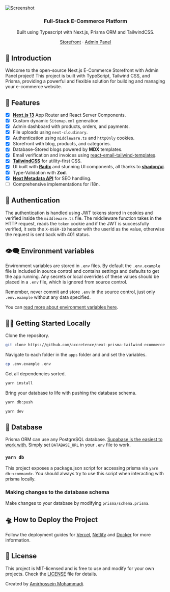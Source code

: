 ![Screenshot](https://github.com/Accretence/next-prisma-tailwind-ecommerce/assets/45223699/00444538-a496-4f90-814f-7e57a580ad17)

<div align="center"><h3>Full-Stack E-Commerce Platform</h3><p>Built using Typescript with Next.js, Prisma ORM and TailwindCSS.</p></div>
<div align="center">
<a href="https://store.accretence.com">Storefront</a> 
<span> · </span>
<a href="https://admin.accretence.com">Admin Panel</a>
</div>

## 👋 Introduction

Welcome to the open-source Next.js E-Commerce Storefront with Admin Panel project! This project is built with TypeScript, Tailwind CSS, and Prisma, providing a powerful and flexible solution for building and managing your e-commerce website.

## 🥂 Features

-  [x] [**Next.js 13**](https://nextjs.org) App Router and React Server Components.
-  [x] Custom dynamic `Sitemap.xml` generation.
-  [x] Admin dashboard with products, orders, and payments.
-  [x] File uploads using `next-cloudinary`.
-  [x] Authentication using `middleware.ts` and `httpOnly` cookies.
-  [x] Storefront with blog, products, and categories.
-  [x] Database-Stored blogs powered by **MDX** templates.
-  [x] Email verification and invoices using [react-email-tailwind-templates](https://github.com/accretence/react-email-tailwind-templates).
-  [x] [**TailwindCSS**](https://tailwindcss.com/) for utility-first CSS.
-  [x] UI built with [**Radix**](https://www.radix-ui.com/) and stunning UI components, all thanks to [**shadcn/ui**](https://ui.shadcn.com/).
-  [x] Type-Validation with **Zod**.
-  [x] [**Next Metadata API**](https://nextjs.org/docs/api-reference/metadata) for SEO handling.
-  [ ] Comprehensive implementations for i18n.

## 🔐 Authentication

The authentication is handled using JWT tokens stored in cookies and verified inside the `middleware.ts` file. The middleware function takes in the HTTP request, reads the `token` cookie and if the JWT is successfully verified, it sets the `X-USER-ID` header with the userId as the value, otherwise the request is sent back with 401 status.

## 👁‍🗨 Environment variables

Environment variables are stored in `.env` files. By default the `.env.example` file is included in source control and contains
settings and defaults to get the app running. Any secrets or local overrides of these values should be placed in a
`.env` file, which is ignored from source control.

Remember, never commit and store `.env` in the source control, just only `.env.example` without any data specified.

You can [read more about environment variables here](https://nextjs.org/docs/basic-features/environment-variables).

## 🏃‍♂️ Getting Started Locally

Clone the repository.

```bash
git clone https://github.com/accretence/next-prisma-tailwind-ecommerce
```

Navigate to each folder in the `apps` folder and and set the variables.

```sh
cp .env.example .env
```

Get all dependencies sorted.

```sh
yarn install
```

Bring your database to life with pushing the database schema.

```bash
yarn db:push
```

```sh
yarn dev
```

## 🔑 Database

Prisma ORM can use any PostgreSQL database. [Supabase is the easiest to work with.](https://www.prisma.io/docs/guides/database/supabase) Simply set `DATABASE_URL` in your `.env` file to work.

### `yarn db`

This project exposes a package.json script for accessing prisma via `yarn db:<command>`. You should always try to use this script when interacting with prisma locally.

### Making changes to the database schema

Make changes to your database by modifying `prisma/schema.prisma`.

## 🛸 How to Deploy the Project

Follow the deployment guides for [Vercel](https://create.t3.gg/en/deployment/vercel), [Netlify](https://create.t3.gg/en/deployment/netlify) and [Docker](https://create.t3.gg/en/deployment/docker) for more information.

## 📄 License

This project is MIT-licensed and is free to use and modify for your own projects. Check the [LICENSE](./LICENSE) file for details.

Created by [Amirhossein Mohammadi](https://github.com/accretence).
